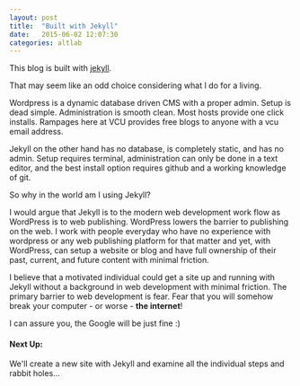```yaml
---
layout: post
title:  "Built with Jekyll"
date:   2015-06-02 12:07:30
categories: altlab
---
```


This blog is built with [jekyll](http://jekyllrb.com/).

That may seem like an odd choice considering what I do for a living.

Wordpress is a dynamic database driven CMS with a proper admin. Setup is dead simple. Administration is smooth clean. Most hosts provide one click installs. Rampages here at VCU provides free blogs to anyone with a vcu email address.

Jekyll on the other hand has no database, is completely static, and has no admin. Setup requires terminal, administration can only be done in a text editor, and the best install option requires github and a working knowledge of git.

So why in the world am I using Jekyll?

I would argue that Jekyll is to the modern web development work flow as WordPress is to web publishing. WordPress lowers the barrier to publishing on the web. I work with people everyday who have no experience with wordpress or any web publishing platform for that matter and yet, with WordPress, can setup a website or blog and have full ownership of their past, current, and future content with minimal friction.

I believe that a motivated individual could get a site up and running with Jekyll without a background in web development with minimal friction. The primary barrier to web development is fear. Fear that you will somehow break your computer - or worse - **the internet**!

I can assure you, the Google will be just fine :)



<div class="meta" markdown="1">

#### Next Up:

We'll create a new site with Jekyll and examine all the individual steps and rabbit holes...

</div>

<!--

Want to get comfy with the terminal, git, markdown, dipping your toes in the code? Give Jekyll a go!

I am writing this post in a text editor. It look like this:

{% highlight markdown %}
---
layout: post
title:  "Built with jekyll"
date:   2015-06-02 12:07:30
categories: altlab
---

This blog is built with [jekyll](http://jekyllrb.com/).

That may seem like an odd choice considering what I do for a living.

Jekyll is to the modern web devlopment work flow as WordPress is the personal blog. They are both about as simple as it gets.

Want to get comfy with the terminal, git, markdown, dipping your toes in the code? Give Jekyll a go!

I am writing this post in a text editor. It look like this:
{% endhighlight %}

That's not too bad right? No HTML to learn (although you could use it if you want).

 -->
